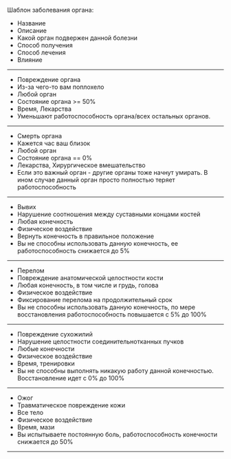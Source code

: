 Шаблон заболевания органа:
- Название
- Описание
- Какой орган подвержен данной болезни
- Способ получения
- Способ лечения
- Влияние

---

- Повреждение органа
- Из-за чего-то вам поплохело
- Любой орган
- Состояние органа >= 50% 
- Время, Лекарства
- Уменьшают работоспособность органа/всех остальных органов.

---

- Смерть органа
- Кажется час ваш близок
- Любой орган
- Состояние органа == 0%
- Лекарства, Хирургическое вмешательство
- Если это важный орган - другие органы тоже начнут умирать. В ином случае данный орган просто полностью теряет работоспособность

---

- Вывих
- Нарушение соотношения между суставными концами костей
- Любая конечность
- Физическое воздействие
- Вернуть конечность в правильное положение
- Вы не способны использовать данную конечность, ее работоспособность снижается до 5% 

---

- Перелом
- Повреждение анатомической целостности кости
- Любая конечность, в том числе и грудь, голова
- Физическое воздействие
- Фиксирование перелома на продолжительный срок
- Вы не способны использовать данную конечность, по мере восстановления работоспособность повышается с 5% до 100%

---

- Повреждение сухожилий
- Нарушение целостности соединительнотканных пучков
- Любые конечности
- Физическое воздействие
- Время, тренировки
- Вы не способны выполнять никакую работу данной конечностью. Восстановление идет с 0% до 100%


---

- Ожог
- Травматическое повреждение кожи
- Все тело
- Физическое воздействие
- Время, мази
- Вы испытываете постоянную боль, работоспособность конечности снижается до 50%

---
